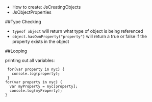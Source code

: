 * How to create: JsCreatingObjects  
* JsObjectProperties

##Type Checking

* `typeof object` will return what type of object is being referenced
* `object.hasOwnProperty("property")` will return a true or false if the property exists in the object

##Looping

printing out all variables:

     for(var property in nyc) {
       console.log(property);
     }
    for(var property in nyc) {
      var myProperty = nyc[property];
      console.log(myProperty);
    }